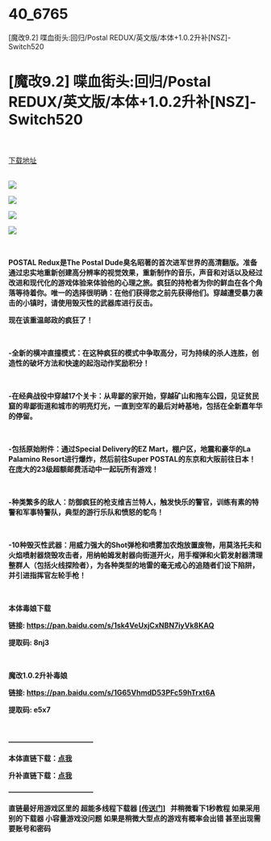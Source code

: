 # 40_6765
[魔改9.2] 喋血街头:回归/Postal REDUX/英文版/本体+1.0.2升补[NSZ]-Switch520
# [魔改9.2] 喋血街头:回归/Postal REDUX/英文版/本体+1.0.2升补[NSZ]-Switch520
 <br/></br>
[下载地址](https://www.switch520.cc/article/6765 "下载地址")
<br/></br>

<p><strong><img src="https://www.switch520.cc/muke_img/upload_art_editor_20201018-1_0ec2fca3a5e605868c9794a882055d13.jpg"></strong></p>
<p><strong><img src="https://www.switch520.cc/muke_img/upload_art_editor_20201018-1_7267a782d3babea888501e63671f7fa3.jpg"></strong></p>
<p><strong><img src="https://www.switch520.cc/muke_img/upload_art_editor_20201018-1_2b89d807c9f9c4b40301770110f1211c.jpg"></strong></p>
<p><strong><img src="https://www.switch520.cc/muke_img/upload_art_editor_20201018-1_d1d1433b9458d9ee43eb0b4370967e48.jpg"></strong></p>
<p>&nbsp;</p>
<p><strong>POSTAL Redux是The Postal Dude臭名昭著的首次进军世界的高清翻版。准备通过忠实地重新创建高分辨率的视觉效果，重新制作的音乐，声音和对话以及经过改进和现代化的游戏体验来体验他的心理之旅。疯狂的持枪者为你的鲜血在各个角落等待着你。唯一的选择很明确：在他们获得您之前先获得他们。穿越遭受暴力袭击的小镇时，请使用毁灭性的武器库进行反击。</strong></p>
<p><strong>现在该重温邮政的疯狂了！</strong></p>
<p>&nbsp;</p>
<p><strong>-全新的横冲直撞模式：在这种疯狂的模式中争取高分，可为持续的杀人连胜，创造性的破坏方法和快速的起泡动作奖励积分！</strong></p>
<p>&nbsp;</p>
<p><strong>-在经典战役中穿越17个关卡：从卑鄙的家开始，穿越矿山和拖车公园，见证贫民窟的卑鄙街道和城市的明亮灯光，一直到空军的最后对峙基地，包括在全新嘉年华的停留。</strong></p>
<p>&nbsp;</p>
<p><strong>-包括原始附件：通过Special Delivery的EZ Mart，棚户区，地震和豪华的La Palamino Resort进行爆炸，然后前往Super POSTAL的东京和大阪前往日本！在庞大的23级超额邮费活动中一起玩所有游戏！</strong></p>
<p>&nbsp;</p>
<p><strong>-种类繁多的敌人：防御疯狂的枪支维吉兰特人，触发快乐的警官，训练有素的特警和军事特警队，典型的游行乐队和愤怒的鸵鸟！</strong></p>
<p>&nbsp;</p>
<p><strong>-10种毁灭性武器：用威力强大的Shot弹枪和喷雾加农炮放置废物，用莫洛托夫和火焰喷射器烧毁攻击者，用纳帕姆发射器向街道开火，用手榴弹和火箭发射器清理整群人（包括火线探险者），为各种类型的地雷的毫无戒心的追随者们设下陷阱，并引进指挥官左轮手枪！</strong></p>
<p>&nbsp;</p>
<p><strong>本体毒娘下载</strong></p>
<p><strong>链接: <a style="text-decoration: underline;" href="https://pan.baidu.com/s/1sk4VeUxjCxNBN7iyVk8KAQ">https://pan.baidu.com/s/1sk4VeUxjCxNBN7iyVk8KAQ</a></strong></p>
<p><strong> 提取码: 8nj3</strong></p>
<p>&nbsp;</p>
<p><strong>魔改1.0.2升补毒娘</strong></p>
<p><strong>链接: <a href="https://pan.baidu.com/s/1G65VhmdD53PFc59hTrxt6A">https://pan.baidu.com/s/1G65VhmdD53PFc59hTrxt6A</a></strong></p>
<p><strong> 提取码: e5x7</strong></p>
<p>&nbsp;</p>
<p><strong>————————————</strong></p>
<p><strong>本体直链下载：<a style="text-decoration: underline;" href="https://ziyuan3.free520.net/xianggan/youxi6/Postal%20REDUX%5B0100C31011C24000%5D%5BUS%5D.nsz" target="_self" rel="noopener noreferrer">点我</a></strong></p>
<p><strong>升补直链下载：<a href="https://ziyuan3.free520.net/xxxxx82/1youxi/Postal%20Redux%20%5BUS%5D%20%5B1.0.2%5D.nsp">点我</a></strong></p>
<p><strong>————————————</strong></p>
<p><strong>直链最好用游戏区里的 超能多线程下载器 [<a style="text-decoration: underline;" href="https://switch520.com/7279.html" target="_self" rel="noopener noreferrer">传送门</a>]&nbsp; &nbsp;并稍微看下1秒教程 如果采用别的下载器 小容量游戏没问题 如果是稍微大型点的游戏有概率会出错 甚至出现需要账号和密码</strong></p>
<p>&nbsp;</p>
